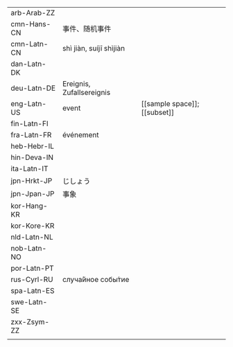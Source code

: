 | | | |
|-|-|-|
| arb-Arab-ZZ |  |  |
| cmn-Hans-CN | 事件、随机事件 |  |
| cmn-Latn-CN | shì jiàn, suíjī shìjiàn |  |
| dan-Latn-DK |  |  |
| deu-Latn-DE | Ereignis, Zufallsereignis |  |
| eng-Latn-US | event | [[sample space]]; [[subset]] |
| fin-Latn-FI |  |  |
| fra-Latn-FR | événement |  |
| heb-Hebr-IL |  |  |
| hin-Deva-IN |  |  |
| ita-Latn-IT |  |  |
| jpn-Hrkt-JP | じしょう |  |
| jpn-Jpan-JP | 事象 |  |
| kor-Hang-KR |  |  |
| kor-Kore-KR |  |  |
| nld-Latn-NL |  |  |
| nob-Latn-NO |  |  |
| por-Latn-PT |  |  |
| rus-Cyrl-RU | случа́йное собы́тие |  |
| spa-Latn-ES |  |  |
| swe-Latn-SE |  |  |
| zxx-Zsym-ZZ |  |  |
|  |  |  |